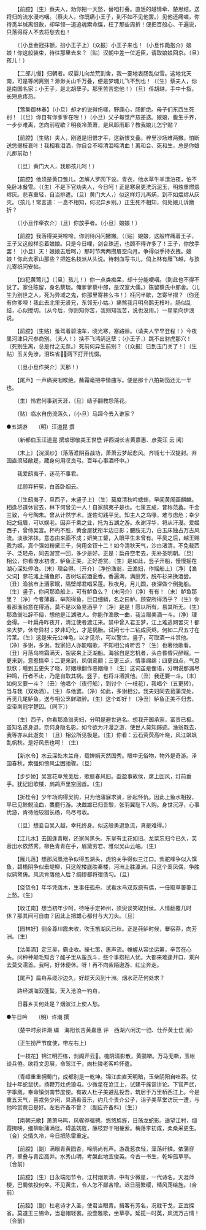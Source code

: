 <!-- { "loadSidebar": true } -->
　　【前腔】〔生〕蔡夫人，劝你把一天愁，替咱打叠。直恁的越情牵、楚思结。送将归的流水漫呜咽。（蔡夫人，你既痛小王子，到不如不见他罢。）见他还痛嗟，你待觅半缄离恨赦，却早领一道追魂索命牒，枉了那些周折！便把百般心、千遍说，只落得将人不去将愁去也！ 

　　（〔小旦金冠抹额，扮小王子上〕〔众报〕小王子来也！〔小旦作跪抱介〕娘娘！你这般装束，待往那里去来？〔贴〕汉朝中差一位近臣，请取娘娘回京。〔旦〕孩儿！） 

　　【二郎儿慢】归朝者。叹婴儿向龙荒割舍，我一霎地衷肠乱似雪。这地北天南，可是等闲离别？渺渺关山千万叠，便是梦魂儿飞不到也！（〔生〕蔡夫人，你是南国名家；小王子，是北胡孽子。那里苦苦恋他！）〔旦〕任胡越，手中十指，长短总疼热。 

　　【莺集御林春】〔小旦〕却才的说得伤嗟，野鹿心，肠断绝。母子们东西生死别！（〔旦〕你自有你爹爹在哩！）〔小旦〕父子每觉严慈差迭。娘娘，腹生手养，一步步难离，怎向前程歇？明夜冷萧萧，是风耶雨耶？教我娘儿怎宁贴？ 

　　【前腔】〔生贴〕夫人，刚道是旧恨才平，这新恨又叠。梓里沙场难两撇。怕断送恁弱枝衰叶！我相看泪洒，你自合不啼清泪啼清血！离和合、死和生，总是你娘儿那前劫！ 

　　（〔旦〕黄门大人，我那孩儿呵！） 

　　【前腔】他须是黄口雏儿，怎解人罗网下设。青衣，他水草牛羊漂泊夜，怕不免卧冰餐雪。（〔生〕不是下官劝夫人，今日呵！正是寒泉更洗沉泥玉，明烛重燃煨烬灰。悲喜重轻，自当排遣。〔旦〕黄门大人，）似这样灯儿再焫，到不如煨烬从灰灭。（孩儿！常言道：一息不相知，何况异乡别。）正生死不相知，何处娘儿诉磨折？ 

　　（〔小旦作牵衣介〕〔旦〕你放手者。〔小旦〕娘娘！） 

　　【前腔】我落得哭哭啼啼，你则待闪闪撇撇。（〔贴〕娘娘，这般样痛着王子，王子又这般样恋着娘娘。只是今日哩，剑合珠还，也顾不得许多了！王子，你放手罢！〔小旦〕天！娘娘去后呵，）那时节两两攒眉空向月。争得似手持衣拽。娘娘！你此去家山那些？把姓名枝派从头说。待刺血写书儿，倘上林有雁飞越，与孩儿寄纸问安帖。 

　　【四犯黄莺儿】（〔旦〕孩儿！）你一点类痴呆，却十分能哽咽。（到此也不得不说了。家住陈留，身名蔡琰。俺爹爹蔡中郎，是汉室大儒。）陈留蔡氏中郎舍。（儿生为别世之人，死为异域之鬼，你那里寄甚么书！）枉问半歇，怎寄半摺？（你还有你爹哩！我此去北里无贤兄，东邻无小姑。）痛煞我月明乌鹊无枝叶。肠似乱结，心似搅切。（从今后，你则知你苦，我则知我苦，说也没用。）一星星向伊浪说。 

　　【前腔】〔生贴〕蚤驾着碧油车，晓光寒，塞路赊。（请夫人早早登程！）今夜里河津只尺参商别。（夫人！）挟不飞鸿鹄这孽；（小王子，）跳不出豺虎那穴！（死别生离，总是付之无奈。）死前何异生前别？（〔众报〕已到玉门关了！）〔生贴〕玉关免涉，泪珠省，两下打开忧惙。 

　　（〔旦小旦作哭介〕天那！） 

　　【尾声】一声痛哭咽喉绝，蘸霜毫把中情曲写。便是那十八拍胡笳还无一半也。 

　　〔生〕怜君何事到天涯，〔旦〕结子翻教怨落花。 

　　〔贴〕临水自伤流落久，〔小旦〕马蹄今去入谁家？


●五湖游　　（明）汪道昆 撰 

　　（新都伯玉汪道昆 撰琅琊敬美王世懋 评西湖长吉黄嘉惠、彦雯汪  云 阅） 

　　〔末上〕【浣溪纱】（落落淮阴百战功，萧萧云梦起悲风。齐城七十汉提封。弃国直须轻敝屣，藏身何用叹良弓。百年心事酒杯中。） 

　　我爱鸱夷子，迷花不事君。 

　　红颜弃轩冕，白首卧烟云。 

　　（〔生鸱夷子，旦西子，末竖子上〕〔生〕莫度清秋吟蟋蟀，早闻黄阁画麒麟。相逢尽道休官去，林下何曾见一人！自家鸱夷子是也。七策五成，昔称范蠡。千金三致，今号陶朱。曾从计然学术，遂佐勾践平吴。知主人之乌喙，难与虑危；幸少妇之蛾眉，可以娱老。因弃千乘之业，托为五湖之游。永谢浮华，将从汗漫。爱姬西子，曾侍吴宫。杯杓不胜，黄金屋犹衔半边日影；腰肢无力，白玉床独占万古风流。淡妆浓抹，意态由来画不成；妍笑工颦，入眼平生未曾有。平吴之后，越王赐我为姬，真个强如粉黛三千，何用金钗十二！如今清秋天气，沙白渚清，不免载西子、泛轻舟，同去游赏一回，多少是好。正是：扁舟空老去，无补圣明朝。〔旦〕相公，你看潦水初收，鲈鱼正美，正好游赏。〔生〕是如此，竖子开船，慢慢摇在湖心深处停泊。〔末〕理会得。〔开介〕〔净扮渔翁，丑渔妇，作摇船上〕〔净〕【渔父词】蓼花滩上捕鱼郎，杏树坛前酒瓮香。香遍满，满庭芳，脱布衫来换酒尝。〔丑〕渔翁市上酒家眠，隔壁郎君唱采莲。秋夜月，月儿圆，夜深做个倒拖船。〔生〕竖子，你问那渔船上，可有鲈鱼么？〔末问介〕〔净〕有有！〔末〕鲈鱼那里？〔净〕今者薄暮，举网得鱼，巨口细鳞，名之曰鲈。顾安所得酒乎？〔生〕你看那渔翁意在得酒，莫不是以鱼易酒乎？〔净〕是是！愿以所有，易其所无。〔生〕那渔翁吐辞不俗，想他是江湖散人。你能作渔歌一曲，我当赠美酒一斗。〔净〕理会得。一叶扁舟昨夜开，清江使者渡江来。禁中曾入君王梦，江上难逃网罟灾！都来大梦，休夸异材；梦非幻化，才是祸胎。试问七十二钻成灰烬，何如二尺五寸在污莱。〔生〕这是宋元公神龟，以才见杀，可以警世。竖子，可取酒一斗赏他。〔净〕多谢，多谢。我家妇人亦能唱歌，不知相公肯听否？〔生〕也著他歌看。〔丑〕月落乌啼霜满天，袈裟来上泛湖船。海翁自是忘机者，头白昏昏只醉眠。一更来到，意惹情牵；二更来到，凤倒鸾颠；三更三点，情事绵绵；四更四点，气息恹恹；睡到五更失了晓，好姻缘翻作恶姻缘！〔生〕这词虽是俚语，分明说那漏尽钟鸣，行者不止，乃是自取其祸。竖子，也将斗酒赏他。〔丑〕我还要一斗。〔末〕如何又要一斗？〔丑〕他唱个〔夜行船〕，到讨个〔一枝花〕，我唱个〔五更转〕，当与我〔双劝酒〕。〔生〕与他罢。〔净〕如此，多谢相公。我夫妇同去菰蒲深处，再觅几尾鲈鱼，送与相公烹鲜取醉。〔生〕这个却好！〔净丑〕鲈鱼正美不归去，空带南冠学楚囚。〔同下〕） 

　　〔生〕西子，你看那渔翁夫妇，分明是避世逃名。想我开国承家，富贵已极。虽知名遂身退，奈何身隐名彰。如今欲为汗漫之游，使世人莫知踪迹。渔翁既去，我等亦从此逝矣！〔旦〕相公所见极是。〔生〕你看：云石荧荧高叶晓，风江飒飒乱帆秋。是好风景也呵！〔生〕 

　　【新水令】水云深处木兰舟，载婵娟天然国秀。眼中无俗物，物外是奇游。泽国春秋，索强如傍风尘困驰骤。〔旦〕 

　　【步步娇】吴宫花草荒芜后，歌扇春风旧。盈盈事故侯，席上回风，灯前垂手。犹记旧歌楼，鹧鸪声里空回首。〔生〕 

　　【折桂令】少年场购得吴钩，只为他寤寐求贤，卧起怀仇。因此上鱼水相投，早已见鲸鲵流血，麋鹿行游。决雌雄已归吾彀，张羽翼耻下人购。身世沉浮，心事优游，肯待他较猎长杨，鸟尽弓收。 

　　（〔旦〕想妾自吴入越，幸托终身。似这般勇退急流，真是难得。） 

　　【江儿水】去国逢青眼，还家尚黑头。东皇有主花如旧。龙菜忘归今已久，芙蓉出水依然秀。柳色青青在手，眉黛劳君、雅似吴山云岫。〔生〕 

　　【雁儿落】想那凤凰池争似得五湖头，虎豹关争得似三江口。紫驼峰争似入馔鱼，碧梧阴争似垂堤柳，只这舵楼底胜秦楼，河洲上胜瀛洲。只这个鸾凤偶，争胜似鹓鹭俦。风流肯落他人后？绸缪都将宿债勾。〔旦〕 

　　【侥侥令】年华凭落木，生事任孤舟。试看水鸟双双原有偶，一任取草萋萋江上愁。〔生〕 

　　【收江南】想当初年少呵，待唾手定神州，须臾谈笑取封侯。人情翻覆几时休？那其间可自由？因此上把雄心都付与大刀头。〔旦〕 

　　【园林好】倒金尊川霞未收，吹玉笛湖风已秋。正是莼鲈时候，搴宿莽，向芳洲。〔生〕 

　　【沽美酒】定三吴，霸业收。操七策，惠声流。帷幄从容坐运筹，辛苦在心头。问种种颠毛知否？酩子里从蛮氏斗，些个事抱杞人忧。大都来难逢开口，乘兴去莫交濡首。我呵，好休便休。呀！再不向紫陌遨游、红尘奔走。 

　　【尾声】扁舟系缆沙边久，好趁天风到十洲。烟水茫茫何处求？ 

　　路经湖海双蓬鬓，天入沧浪一钓舟， 

　　日暮乡关何处是？烟波江上使人愁。


●午日吟　　（明）许潮 撰 

　　（楚中时泉许潮 编　海阳长吉黄嘉惠 评　西湖六闲沈一驺、仕乔黄士佳 阅） 

　　〔正生扮严节度使，带左右上〕 

　　【一枝花】锦江明匹练，剑阁开云。槐阴清影散，黄鹂啭。万马无嘶，玉帐谈兵倦。欲将文思展，命驾江干，向杜陵老客吟怀遣。 

　　（青嶂重重拥蜀门，成都别是一乾坤。锦江曲直天明暗，玉垒阴阳自吐吞。仗钺十年蛇鼠伏，扬鞭万灶虎狼屯。少微星在沧江上，试建干旄诣讲论。下官严武，字季鹰，奉命镇剑南节度使。有故人杜子美避乱投吾，筑居于万里桥西江上。今是重五天气，喜戎务少闲，具酒肴音乐，约几个贵介公子，诣子美草堂访玩一遭，与他吟赏竟日是好。左右齐备不曾？〔副应齐备科〕〔生〕） 

　　【南朝元歌】萧萧马鸣，风骤骅骝骋。悠悠旆旌，日荡龙蛇影。遥望江村，烟霞掩映，细柳新蒲满径。碍盖妨旌，藤枝野干相蔓萦。梅落李初成，柔桑采更生。〔合〕交情久冷，今日把陈雷重定。 

　　【前腔】〔副〕满眼青黄园杏，啼鹃尚有声。游毳惹衣轻，藻荡纤鳞。依蒲穿荇，翠叠与青峦高并。水秀山明，考槃此地宜俊英。今古一书生，乾坤孤草亭。〔合前〕 

　　【前腔】〔生〕日永端阳节令，江村烟景清，中有少微星，一代诗名。天涯萍梗，巴蜀依投何幸。不见黄生，令人怎不鄙吝增。迟日丽繁缨，晴风荡绘旌。〔合前〕 

　　【前腔】〔副〕杜老诗才入圣，使君当眼青。揖客有芳名，况戢干戈，正宜探省。莫道王三锡命，当皂帽轻裘。投壶雅歌，坐草亭。延揽一时英，风流万古情！〔合前〕 


